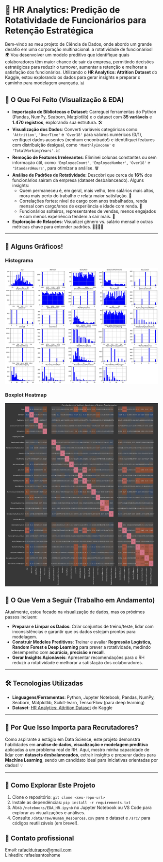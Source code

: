 # 🚀 HR Analytics: Predição de Rotatividade de Funcionários para Retenção Estratégica

Bem-vindo ao meu projeto de Ciência de Dados, onde abordo um grande desafio em uma corporação multinacional: a rotatividade de funcionários! 🌍 Vou desenvolver um modelo preditivo que identifique quais colaboradores têm maior chance de sair da empresa, permitindo decisões estratégicas para reduzir o turnover, aumentar a retenção e melhorar a satisfação dos funcionários. Utilizando o **HR Analytics: Attrition Dataset** do Kaggle, estou explorando os dados para gerar insights e preparar o caminho para modelagem avançada. 📊

## 🌟 O Que Foi Feito (Visualização & EDA)
- **Importação de Bibliotecas e Dataset**: Carreguei ferramentas do Python (Pandas, NumPy, Seaborn, Matplotlib) e o dataset com **35 variáveis** e **1.470 registros**, explorando sua estrutura. 🛠️
- **Visualização dos Dados**: Converti variáveis categóricas como `'Attrition'`, `'OverTime'` e `'Over18'` para valores numéricos (0/1), verifiquei dados ausentes (nenhum encontrado!) e identifiquei features com distribuição desigual, como `'MonthlyIncome'` e `'TotalWorkingYears'`. 📈
- **Remoção de Features Irrelevantes**: Eliminei colunas constantes ou sem informação útil, como `'EmployeeCount'`, `'EmployeeNumber'`, `'Over18'` e `'StandardHours'`, para otimizar a análise. 🗑️
- **Análise de Padrões de Rotatividade**: Descobri que cerca de **16%** dos funcionários saíram da empresa (dataset desbalanceado). Alguns insights:
  - Quem permaneceu é, em geral, mais velho, tem salários mais altos, mora mais perto do trabalho e relata maior satisfação. 👤
  - Correlações fortes: nível de cargo com anos trabalhados, renda mensal com cargo/anos de experiência e idade com renda. 🔗
  - Funcionários solteiros, representantes de vendas, menos engajados e com menos experiência tendem a sair mais. 🚪
- **Exploração de Relações**: Visualizei gênero vs. salário mensal e outras métricas chave para entender padrões. 👩‍💼👨‍💼

---

## 📸 Alguns Gráficos!
<h3>Histograma</h3>
<img src="imgs/graph1.png" alt="Distribuição das Idades dos Funcionários" width="700" /> <br>
<h3>Boxplot Heatmap</h3>
<img src="imgs/graph2.png" alt="Distribuição das Idades dos Funcionários" width="700" /> <br>



## 🚧 O Que Vem a Seguir (Trabalho em Andamento)
Atualmente, estou focado na visualização de dados, mas os próximos passos incluem:
- **Preparar e Limpar os Dados**: Criar conjuntos de treino/teste, lidar com inconsistências e garantir que os dados estejam prontos para modelagem.
- **Construir Modelos Preditivos**: Treinar e avaliar **Regressão Logística, Random Forest e Deep Learning** para prever a rotatividade, medindo desempenho com **acurácia, precisão e recall**.
- **Gerar Insights Açionáveis**: Apresentar recomendações para o RH reduzir a rotatividade e melhorar a satisfação dos colaboradores.

---

## 🛠️ Tecnologias Utilizadas
- **Linguagens/Ferramentas**: Python, Jupyter Notebook, Pandas, NumPy, Seaborn, Matplotlib, Scikit-learn, TensorFlow (para deep learning)
- **Dataset**: [HR Analytics: Attrition Dataset](https://www.kaggle.com/pavansubhashht/hr-analytics-attrition-dataset) do Kaggle

---

## 🌈 Por Que Isso Importa para Recrutadores?
Como aspirante a estágio em Data Science, este projeto demonstra habilidades em **análise de dados, visualização e modelagem preditiva** aplicadas a um problema real de RH. Aqui, mostro minha capacidade de lidar com **datasets desbalanceados**, extrair insights e preparar dados para **Machine Learning**, sendo um candidato ideal para iniciativas orientadas por dados! 💡

---

## 🚀 Como Explorar Este Projeto
1. Clone o repositório: `git clone <seu-repo-url>`  
2. Instale as dependências: `pip install -r requirements.txt`  
3. Abra `/notebooks/EDA_HR.ipynb` no Jupyter Notebook ou VS Code para explorar as visualizações e análises.  
4. Consulte `/data/raw/Human_Resources.csv` para o dataset e `/src/` para códigos reutilizáveis (em breve!). 


## 🤝 Contato profissional
Email: rafaeldutrapro@gmail.com <br>
LinkedIn: rafaelsantoshome
